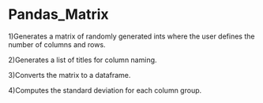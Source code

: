 # Pandas_Matrix


1)Generates a matrix of randomly generated ints where the user defines the number of columns and rows.
 
2)Generates a list of titles for column naming.

3)Converts the matrix to a dataframe.

4)Computes the standard deviation for each column group. 
